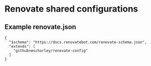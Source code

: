 # Renovate shared configurations

## Example renovate.json

```jsonc
{
  "$schema": "https://docs.renovatebot.com/renovate-schema.json",
  "extends": [
    "github>mscharley/renovate-config"
  ]
}
```
